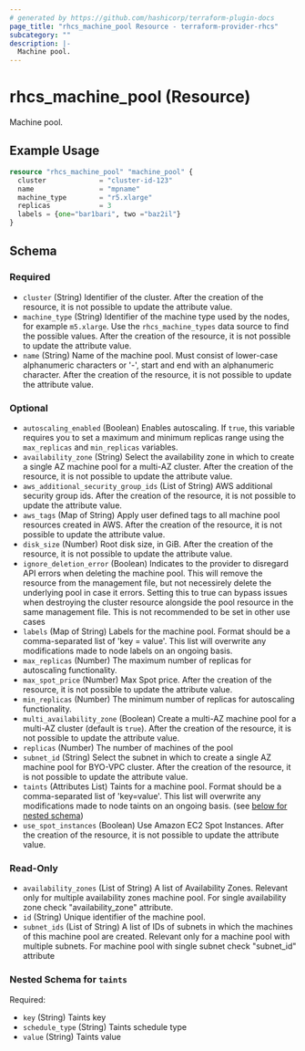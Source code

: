 ```yaml
---
# generated by https://github.com/hashicorp/terraform-plugin-docs
page_title: "rhcs_machine_pool Resource - terraform-provider-rhcs"
subcategory: ""
description: |-
  Machine pool.
---
```


# rhcs_machine_pool (Resource)

Machine pool.

## Example Usage

```terraform
resource "rhcs_machine_pool" "machine_pool" {
  cluster             = "cluster-id-123"
  name                = "mpname"
  machine_type        = "r5.xlarge"
  replicas            = 3
  labels = {one="bar1bari", two ="baz2il"}
}
```

<!-- schema generated by tfplugindocs -->
## Schema

### Required

- `cluster` (String) Identifier of the cluster. After the creation of the resource, it is not possible to update the attribute value.
- `machine_type` (String) Identifier of the machine type used by the nodes, for example `m5.xlarge`. Use the `rhcs_machine_types` data source to find the possible values. After the creation of the resource, it is not possible to update the attribute value.
- `name` (String) Name of the machine pool. Must consist of lower-case alphanumeric characters or '-', start and end with an alphanumeric character. After the creation of the resource, it is not possible to update the attribute value.

### Optional

- `autoscaling_enabled` (Boolean) Enables autoscaling. If `true`, this variable requires you to set a maximum and minimum replicas range using the `max_replicas` and `min_replicas` variables.
- `availability_zone` (String) Select the availability zone in which to create a single AZ machine pool for a multi-AZ cluster. After the creation of the resource, it is not possible to update the attribute value.
- `aws_additional_security_group_ids` (List of String) AWS additional security group ids. After the creation of the resource, it is not possible to update the attribute value.
- `aws_tags` (Map of String) Apply user defined tags to all machine pool resources created in AWS. After the creation of the resource, it is not possible to update the attribute value.
- `disk_size` (Number) Root disk size, in GiB. After the creation of the resource, it is not possible to update the attribute value.
- `ignore_deletion_error` (Boolean) Indicates to the provider to disregard API errors when deleting the machine pool. This will remove the resource from the management file, but not necessirely delete the underlying pool in case it errors. Setting this to true can bypass issues when destroying the cluster resource alongside the pool resource in the same management file. This is not recommended to be set in other use cases
- `labels` (Map of String) Labels for the machine pool. Format should be a comma-separated list of 'key = value'. This list will overwrite any modifications made to node labels on an ongoing basis.
- `max_replicas` (Number) The maximum number of replicas for autoscaling functionality.
- `max_spot_price` (Number) Max Spot price. After the creation of the resource, it is not possible to update the attribute value.
- `min_replicas` (Number) The minimum number of replicas for autoscaling functionality.
- `multi_availability_zone` (Boolean) Create a multi-AZ machine pool for a multi-AZ cluster (default is `true`). After the creation of the resource, it is not possible to update the attribute value.
- `replicas` (Number) The number of machines of the pool
- `subnet_id` (String) Select the subnet in which to create a single AZ machine pool for BYO-VPC cluster. After the creation of the resource, it is not possible to update the attribute value.
- `taints` (Attributes List) Taints for a machine pool. Format should be a comma-separated list of 'key=value'. This list will overwrite any modifications made to node taints on an ongoing basis. (see [below for nested schema](#nestedatt--taints))
- `use_spot_instances` (Boolean) Use Amazon EC2 Spot Instances. After the creation of the resource, it is not possible to update the attribute value.

### Read-Only

- `availability_zones` (List of String) A list of Availability Zones. Relevant only for multiple availability zones machine pool. For single availability zone check "availability_zone" attribute.
- `id` (String) Unique identifier of the machine pool.
- `subnet_ids` (List of String) A list of IDs of subnets in which the machines of this machine pool are created. Relevant only for a machine pool with multiple subnets. For machine pool with single subnet check "subnet_id" attribute

<a id="nestedatt--taints"></a>
### Nested Schema for `taints`

Required:

- `key` (String) Taints key
- `schedule_type` (String) Taints schedule type
- `value` (String) Taints value
